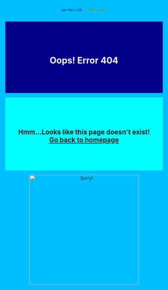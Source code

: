 ```yaml
---
permalink: /404.html
---
```

<!DOCTYPE html>
<html lang="en-US" style="font-family:georgia;background-color:deepskyblue;text-align:center">
<div style="background-color:darkblue">
<body>
<pre><h6>                      </h6></pre>
<h1 style="color:white">Oops! Error 404</h1>
<pre><h6>                      </h6></pre>
</body>
</div>
<div style="background-color:aqua">
<body>
<pre><h6>                      </h6></pre>
<h2>Hmm...Looks like this page doesn't exist!<br><a href="https://adityasingh1.github.io">Go back to homepage</a></h2>
<pre><h6>                      </h6></pre>
</body>
</div>
<body>
<img src="adityasingh1.github.io/images/Error404.jpg" alt="Sorry!" width=350 height=350>
</body>
